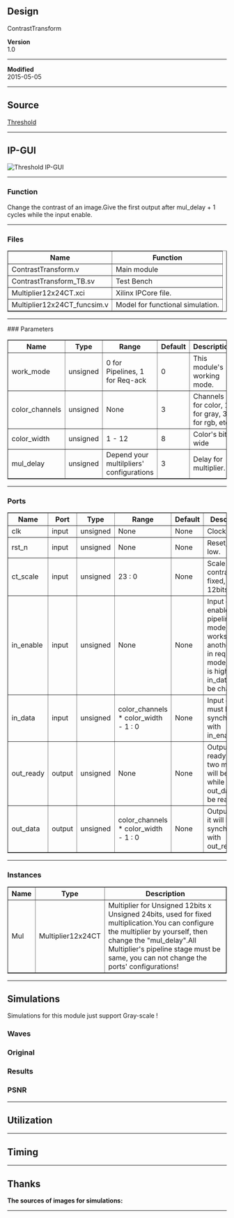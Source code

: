 ## Design
ContrastTransform


**Version**  
1.0  

***

**Modified**  
2015-05-05  

***

## Source
[Threshold](https://github.com/dtysky/FPGA-Imaging-Library/tree/master/Point/Threshold)


***

## IP-GUI
![Threshold IP-GUI](http://src.dtysky.moe/image/f-i-l/3/4/.png)


***

### Function
Change the contrast of an image.Give the first output after mul_delay + 1 cycles while the input enable.  

***

### Files

<center>
<table border="1" cellspacing="0">
<tr>
<th>Name</th>
<th>Function</th>
</tr>
<tr>
<td>ContrastTransform.v</td>
<td>Main module</td>
</tr>
<tr>
<td>ContrastTransform_TB.sv</td>
<td>Test Bench</td>
</tr>
<tr>
<td>Multiplier12x24CT.xci</td>
<td>Xilinx IPCore file.</td>
</tr>
<tr>
<td>Multiplier12x24CT_funcsim.v</td>
<td>Model for functional simulation.</td>
</tr>
</table>

***

</center>
### Parameters

<center>
<table border="1" cellspacing="0">
<tr>
<th>Name</th>
<th>Type</th>
<th>Range</th>
<th>Default</th>
<th>Description</th>
</tr>
<tr>
<td>work_mode</td>
<td>unsigned</td>
<td>0 for Pipelines, 1 for Req-ack</td>
<td>0</td>
<td>This module's working mode.</td>
</tr>
<tr>
<td>color_channels</td>
<td>unsigned</td>
<td>None</td>
<td>3</td>
<td>Channels for color, 1 for gray, 3 for rgb, etc.</td>
</tr>
<tr>
<td>color_width</td>
<td>unsigned</td>
<td>1 - 12</td>
<td>8</td>
<td>Color's bit wide</td>
</tr>
<tr>
<td>mul_delay</td>
<td>unsigned</td>
<td>Depend your multilpliers' configurations</td>
<td>3</td>
<td>Delay for multiplier.</td>
</tr>
</table>
</center>

***

### Ports

<center>
<table border="1" cellspacing="0">
<tr>
<th>Name</th>
<th>Port</th>
<th>Type</th>
<th>Range</th>
<th>Default</th>
<th>Description</th>
</tr>
<tr>
<td>clk</td>
<td>input</td>
<td>unsigned</td>
<td>None</td>
<td>None</td>
<td>Clock.</td>
</tr>
<tr>
<td>rst_n</td>
<td>input</td>
<td>unsigned</td>
<td>None</td>
<td>None</td>
<td>Reset, active low.</td>
</tr>
<tr>
<td>ct_scale</td>
<td>input</td>
<td>unsigned</td>
<td>23 : 0</td>
<td>None</td>
<td>Scale for contrast, fixed, 12bits.12bits.</td>
</tr>
<tr>
<td>in_enable</td>
<td>input</td>
<td>unsigned</td>
<td>None</td>
<td>None</td>
<td>Input data enable, in pipelines mode, it works as another rst_n, in req-ack mode, only it is high will in_data can be changes.</td>
</tr>
<tr>
<td>in_data</td>
<td>input</td>
<td>unsigned</td>
<td>color_channels * color_width - 1 : 0</td>
<td>None</td>
<td>Input data, it must be synchronous with in_enable.</td>
</tr>
<tr>
<td>out_ready</td>
<td>output</td>
<td>unsigned</td>
<td>None</td>
<td>None</td>
<td>Output data ready, in both two mode, it will be high while the out_data can be read.</td>
</tr>
<tr>
<td>out_data</td>
<td>output</td>
<td>unsigned</td>
<td>color_channels * color_width - 1 : 0</td>
<td>None</td>
<td>Output data, it will be synchronous with out_ready.</td>
</tr>
</table>
</center>

***

### Instances

<center>
<table border="1" cellspacing="0">
<tr>
<th>Name</th>
<th>Type</th>
<th>Description</th>
</tr>
<tr>
<td>Mul</td>
<td>Multiplier12x24CT</td>
<td>Multiplier for Unsigned 12bits x Unsigned 24bits, used for fixed multiplication.You can configure the multiplier by yourself, then change the "mul_delay".All Multiplier's pipeline stage must be same, you can not change the ports' configurations!</td>
</tr>
</table>
</center>

***

## Simulations
Simulations for this module just support Gray-scale !

### Waves


### Original


### Results


### PSNR





***

## Utilization



***

## Timing



***

## Thanks
**The sources of images for simulations:**  



***

